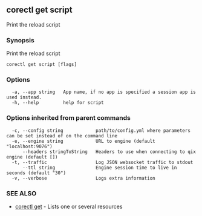 ## corectl get script

Print the reload script

### Synopsis

Print the reload script

```
corectl get script [flags]
```

### Options

```
  -a, --app string   App name, if no app is specified a session app is used instead.
  -h, --help         help for script
```

### Options inherited from parent commands

```
  -c, --config string            path/to/config.yml where parameters can be set instead of on the command line
  -e, --engine string            URL to engine (default "localhost:9076")
      --headers stringToString   Headers to use when connecting to qix engine (default [])
  -t, --traffic                  Log JSON websocket traffic to stdout
      --ttl string               Engine session time to live in seconds (default "30")
  -v, --verbose                  Logs extra information
```

### SEE ALSO

* [corectl get](corectl_get.md)	 - Lists one or several resources

